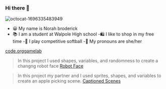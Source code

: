 ### Hi there 👋
![octocat-1696335483949](https://github.com/norahbroderick/norahbroderick/assets/146837143/5d6f87d1-bfe6-4b93-9d58-7eba47380c44)
- 😀 My name is Norah broderick
- 📚 I am a student at Walpole High school
-🛍 I like to shop in my free time
-🥎 I play competitive softball
-👩 My pronouns are she/her

[code.orggamelab](https://studio.code.org/home)
> In this project I used shapes, variables, and randomness to create a changng robot face
[Robot Face](https://studio.code.org/projects/gamelab/k0KA2f5BfzvIpybjynsNGNkw3b43Ou6uOCA46b0CDe8)

> In this project my partner and I used sprites, shapes, and variables to create an apple picking scene.
[Captioned Scenes](https://studio.code.org/projects/gamelab/Jjb4S08k_CvJo_Y66DWMAxFZtrweTI8BvjW15BIU0Zs)

